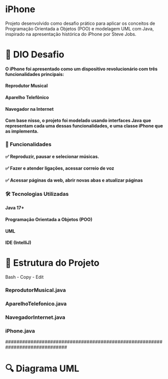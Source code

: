 
#  iPhone
Projeto desenvolvido como desafio prático para aplicar os conceitos de Programação Orientada a Objetos (POO) e modelagem UML com Java, inspirado na apresentação histórica do iPhone por Steve Jobs.

#  🧠 DIO Desafio
#### O iPhone foi apresentado como um dispositivo revolucionário com três funcionalidades principais:

#### Reprodutor Musical

#### Aparelho Telefônico

#### Navegador na Internet

#### Com base nisso, o projeto foi modelado usando interfaces Java que representam cada uma dessas funcionalidades, e uma classe iPhone que as implementa.


###  📌 Funcionalidades
#### ✅ Reproduzir, pausar e selecionar músicas.

#### ✅ Fazer e atender ligações, acessar correio de voz

#### ✅ Acessar páginas da web, abrir novas abas e atualizar páginas


### 🛠 Tecnologias Utilizadas
#### Java 17+

#### Programação Orientada a Objetos (POO)

#### UML

#### IDE (IntelliJ)


# 📁 Estrutura do Projeto
Bash -
Copy -
Edit
### ReprodutorMusical.java
### AparelhoTelefonico.java
### NavegadorInternet.java
### iPhone.java

##############################################################################

# 🔍 Diagrama UML
